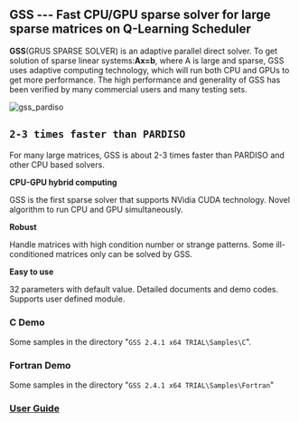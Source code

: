 ## GSS --- Fast CPU/GPU sparse solver for large sparse matrices on Q-Learning Scheduler

**GSS**(GRUS SPARSE SOLVER) is an adaptive parallel direct solver.
To get solution of sparse linear systems:**Ax=b**, where A is large and sparse,
GSS uses adaptive computing technology, which will run both CPU and GPUs to get more performance.
The high performance and generality of GSS has been verified by many commercial users and many testing sets.

![gss_pardiso](http://www.grusoft.com/wp-content/uploads/2013/11/gss_pardiso.jpg)



## `2-3 times faster than PARDISO`

For many large matrices, GSS is about 2-3 times faster than PARDISO and other CPU based solvers.

**CPU-GPU hybrid computing**

GSS is the first sparse solver that supports NVidia CUDA technology.
Novel algorithm to run CPU and GPU simultaneously.

**Robust**

Handle matrices with high condition number or strange patterns. Some ill-conditioned matrices only can be solved by GSS.

**Easy to use**

32 parameters with default value. Detailed documents and demo  codes. Supports user defined module.

### C Demo

Some samples in the directory "`GSS 2.4.1 x64 TRIAL\Samples\C`".

### Fortran Demo

Some samples in the directory "```GSS 2.4.1 x64 TRIAL\Samples\Fortran```"

### [User Guide](https://github.com/closest-git/GSS/blob/master/GSS%202.4.1%20x64%20TRIAL/doc/GSS%202.4%20quick%20start%20user%20guide.pdf)
